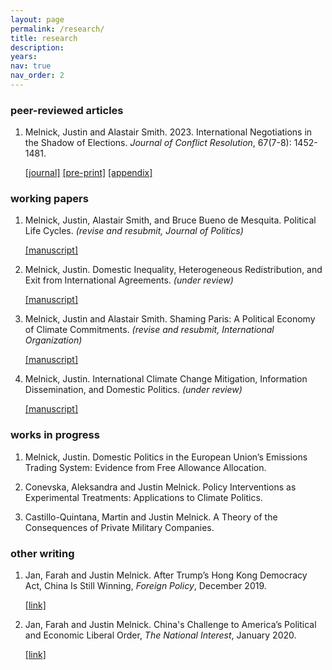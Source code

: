 ```yaml
---
layout: page
permalink: /research/
title: research
description:
years:
nav: true
nav_order: 2
---
```


<h3>peer-reviewed articles</h3>

1. Melnick, Justin and Alastair Smith. 2023. International Negotiations in the Shadow of Elections. _Journal of Conflict Resolution_, 67(7-8): 1452-1481.

   [[journal]](https://journals.sagepub.com/doi/abs/10.1177/00220027221139433)     [[pre-print]](https://justinmelnick.github.io/assets/pdf/text_10_27.pdf)     [[appendix]](https://justinmelnick.github.io/assets/pdf/nego_online.pdf)

<h3>working papers</h3>

1. Melnick, Justin, Alastair Smith, and Bruce Bueno de Mesquita. Political Life Cycles. _(revise and resubmit, Journal of Politics)_

      [[manuscript]](https://justinmelnick.github.io/assets/pdf/PLC_March2023.pdf)

2. Melnick, Justin. Domestic Inequality, Heterogeneous Redistribution, and Exit from International Agreements. _(under review)_

   <!-- Formerly titled: Why Exit from International Agreements? A Domestic Perspective -->

      [[manuscript]](https://justinmelnick.github.io/assets/pdf/melnick_exit_apr2024.pdf)
3. Melnick, Justin and Alastair Smith. Shaming Paris: A Political Economy of Climate Commitments. _(revise and resubmit, International Organization)_

      [[manuscript]](https://justinmelnick.github.io/assets/pdf/parisMS.pdf)

4. Melnick, Justin. International Climate Change Mitigation, Information Dissemination, and Domestic Politics. _(under review)_
   
      [[manuscript]](https://justinmelnick.github.io/assets/pdf/paris_melnick_apr2024.pdf)

<h3>works in progress</h3>

1. Melnick, Justin. Domestic Politics in the European Union’s Emissions Trading System: Evidence from Free Allowance Allocation.

2. Conevska, Aleksandra and Justin Melnick. Policy Interventions as Experimental Treatments: Applications to Climate Politics. 

3. Castillo-Quintana, Martin and Justin Melnick. A Theory of the Consequences of Private Military Companies.  

<h3>other writing</h3>

1. Jan, Farah and Justin Melnick. After Trump’s Hong Kong Democracy Act, China Is Still Winning, _Foreign Policy_, December 2019.

   [[link]](https://foreignpolicy.com/2019/12/02/trump-surprise-move-human-rights-hong-kong-protesters-democracy-act-upper-hand-china-trade-talks/)

2. Jan, Farah and Justin Melnick. China's Challenge to America’s Political and Economic Liberal Order, _The National Interest_, January 2020.

   [[link]](https://nationalinterest.org/feature/chinas-challenge-america%E2%80%99s-political-and-economic-liberal-order-111361)
